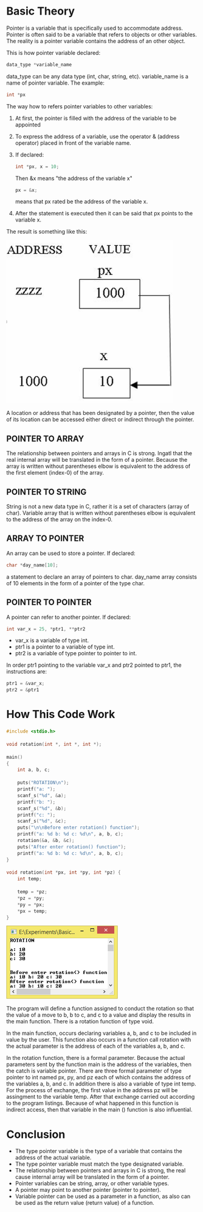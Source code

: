# Basic Theory
Pointer is a variable that is specifically used to accommodate address. Pointer is often said to be a variable that refers to objects or other variables. The reality is a pointer variable contains the address of an other object.

This is how pointer variable declared:
```c
data_type *variable_name
```
data_type can be any data type (int, char, string, etc). variable_name is a name of pointer variable. The example:
```c
int *px
```

The way how to refers pointer variables to other variables:

1. At first, the pointer is filled with the address of the variable to be appointed
2. To express the address of a variable, use the operator & (address operator) placed in front of the variable name.
3. If declared:

    ```c
    int *px, x = 10;
    ```
    
    Then &x means "the address of the variable x"

    ```c
    px = &x;
    ```
    
    means that px rated be the address of the variable x.
4. After the statement is executed then it can be said that px points to the variable x.

The result is something like this:

![alt text](https://github.com/rizalasrul/c-basic-pointer/blob/master/Images/1.png)

A location or address that has been designated by a pointer, then the value of its location can be accessed either direct or indirect through the pointer.

## POINTER TO ARRAY
The relationship between pointers and arrays in C is strong. Ingatl that the real internal array will be translated in the form of a pointer. Because the array is written without parentheses elbow is equivalent to the address of the first element (index-0) of the array.
## POINTER TO STRING
String is not a new data type in C, rather it is a set of characters (array of char). Variable array that is written without parentheses elbow is equivalent to the address of the array on the index-0.
## ARRAY TO POINTER
An array can be used to store a pointer. If declared:
```c
char *day_name[10];
```
a statement to declare an array of pointers to char. day_name array consists of 10 elements in the form of a pointer of the type char.
## POINTER TO POINTER
A pointer can refer to another pointer. If declared:
```c
int var_x = 25, *ptr1, **ptr2
```
* var_x is a variable of type int.
* ptr1 is a pointer to a variable of type int.
* ptr2 is a variable of type pointer to pointer to int.

In order ptr1 pointing to the variable var_x and ptr2 pointed to ptr1, the instructions are:
```c
ptr1 = &var_x;
ptr2 = &ptr1
```


# How This Code Work
```c
#include <stdio.h>

void rotation(int *, int *, int *);

main() 
{
	int a, b, c;

	puts("ROTATION\n");
	printf("a: ");
	scanf_s("%d", &a);
	printf("b: ");
	scanf_s("%d", &b);
	printf("c: ");
	scanf_s("%d", &c);
	puts("\n\nBefore enter rotation() function");
	printf("a: %d b: %d c: %d\n", a, b, c);
	rotation(&a, &b, &c);
	puts("After enter rotation() function");
	printf("a: %d b: %d c: %d\n", a, b, c);
}

void rotation(int *px, int *py, int *pz) {
	int temp;

	temp = *pz;
	*pz = *py;
	*py = *px;
	*px = temp;
}
```
![alt text](https://github.com/rizalasrul/c-basic-pointer/blob/master/Images/2.png)

The program will define a function assigned to conduct the rotation so that the value of a move to b, b to c, and c to a value and display the results in the main function. There is a rotation function of type void.

In the main function, occurs declaring variables a, b, and c to be included in value by the user. This function also occurs in a function call rotation with the actual parameter is the address of each of the variables a, b, and c.

In the rotation function, there is a formal parameter. Because the actual parameters sent by the function main is the address of the variables, then the catch is variable pointer. There are three formal parameter of type pointer to int named px, py, and pz each of which contains the address of the variables a, b, and c. In addition there is also a variable of type int temp. For the process of exchange, the first value in the address pz will be assingment to the variable temp. After that exchange carried out according to the program listings. Because of what happened in this function is indirect access, then that variable in the main () function is also influential.


# Conclusion
* The type pointer variable is the type of a variable that contains the address of the actual variable.
* The type pointer variable must match the type designated variable.
* The relationship between pointers and arrays in C is strong, the real cause internal array will be translated in the form of a pointer.
* Pointer variables can be string, array, or other variable types.
* A pointer may point to another pointer (pointer to pointer).
* Variable pointer can be used as a parameter in a function, as also can be used as the return value (return value) of a function.

